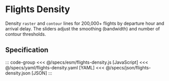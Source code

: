 <script setup>
  import { reset } from '@uwdata/vgplot';
  reset();
</script>

# Flights Density

Density `raster` and `contour` lines for 200,000+ flights by departure hour and arrival delay.
The sliders adjust the smoothing (bandwidth) and number of contour thresholds.


<Example spec="/specs/yaml/flights-density.yaml" />

## Specification

::: code-group
<<< @/specs/esm/flights-density.js [JavaScript]
<<< @/specs/yaml/flights-density.yaml [YAML]
<<< @/specs/json/flights-density.json [JSON]
:::
